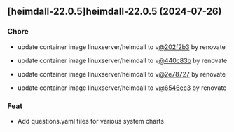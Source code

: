 

## [heimdall-22.0.5]heimdall-22.0.5 (2024-07-26)

### Chore



- update container image linuxserver/heimdall to v[@202f2b3](https://github.com/202f2b3) by renovate

- update container image linuxserver/heimdall to v[@440c83b](https://github.com/440c83b) by renovate

- update container image linuxserver/heimdall to v[@2e78727](https://github.com/2e78727) by renovate

- update container image linuxserver/heimdall to v[@6546ec3](https://github.com/6546ec3) by renovate

### Feat



- Add questions.yaml files for various system charts
